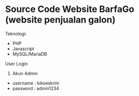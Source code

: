 # Source Code Website BarfaGo (website penjualan galon)
Teknologi:
- PHP
- Javascript
- MySQL/MariaDB

User Login
1. Akun Admin
- username  : kikoeskrim
- password : admin1234